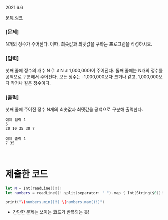 2021.6.6 

[문제 링크](https://www.acmicpc.net/problem/10818)

### [문제]
N개의 정수가 주어진다. 이때, 최솟값과 최댓값을 구하는 프로그램을 작성하시오.

### [입력]
첫째 줄에 정수의 개수 N (1 ≤ N ≤ 1,000,000)이 주어진다. 둘째 줄에는 N개의 정수를 공백으로 구분해서 주어진다. 모든 정수는 -1,000,000보다 크거나 같고, 1,000,000보다 작거나 같은 정수이다.

### [출력]
첫째 줄에 주어진 정수 N개의 최솟값과 최댓값을 공백으로 구분해 출력한다.

```
예제 입력 1 
5
20 10 35 30 7

예제 출력 1 
7 35
```

<br>

# 제출한 코드
```swift
let N = Int(readLine()!)!
let numbers = readLine()!.split(separator: " ").map { Int(String($0))! }

print("\(numbers.min()!) \(numbers.max()!)")
```
- 간단한 문제는 쓰이는 코드가 반복되는 듯!